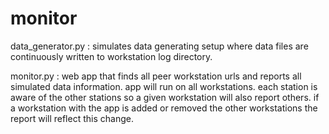 # monitor
data_generator.py : simulates data generating setup where data files are continuously written to workstation log directory.

monitor.py : web app that finds all peer workstation urls and reports all simulated data information.  app will run on all workstations.  each station is aware of the other stations so a given workstation will also report others.  if a workstation with the app is added or removed the other workstations the report will reflect this change.
